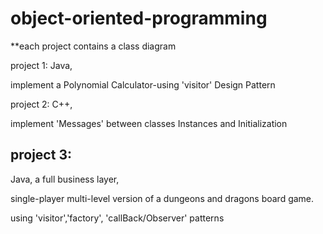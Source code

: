 # object-oriented-programming

**each project contains a class diagram

project 1: Java,

 implement a Polynomial Calculator-using 'visitor' Design Pattern
 
project 2: C++,

  implement 'Messages' between classes
  Instances and Initialization

## project 3:
Java, a full business layer,

single-player multi-level version of a dungeons and dragons board
game.

using 'visitor','factory', 'callBack/Observer' patterns
  
